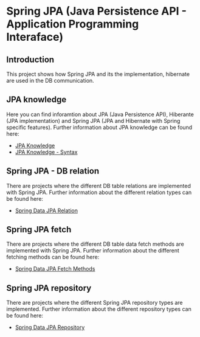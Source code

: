 # Spring JPA (Java Persistence API - Application Programming Interaface)

## Introduction

This project shows how Spring JPA and its the implementation, hibernate are used in the DB communication.

## JPA knowledge

Here you can find inforamtion about JPA (Java Persistence API), Hiberante (JPA implementation) and Spring JPA (JPA and Hibernate with Spring specific features).
Further information about JPA knowledge can be found here:
* [JPA Knowledge](jpa-knowledge.md)
* [JPA Knowledge - Syntax](jpa-knowledge-syntax.md)

## Spring JPA - DB relation

There are projects where the different DB table relations are implemented with Spring JPA.
Further information about the different relation types can be found here:
* [Spring Data JPA Relation](spring-data-jpa-relation/spring-data-jpa-relation.md)

## Spring JPA fetch

There are projects where the different DB table data fetch methods are implemented with Spring JPA.
Further information about the different fetching methods can be found here:
* [Spring Data JPA Fetch Methods](spring-data-jpa-fetch/spring-data-jpa-fetch.md)

## Spring JPA repository

There are projects where the different Spring JPA repository types are implemented.
Further information about the different repository types can be found here:
* [Spring Data JPA Repository](spring-data-jpa-repository/spring-data-jpa-repository.md)
